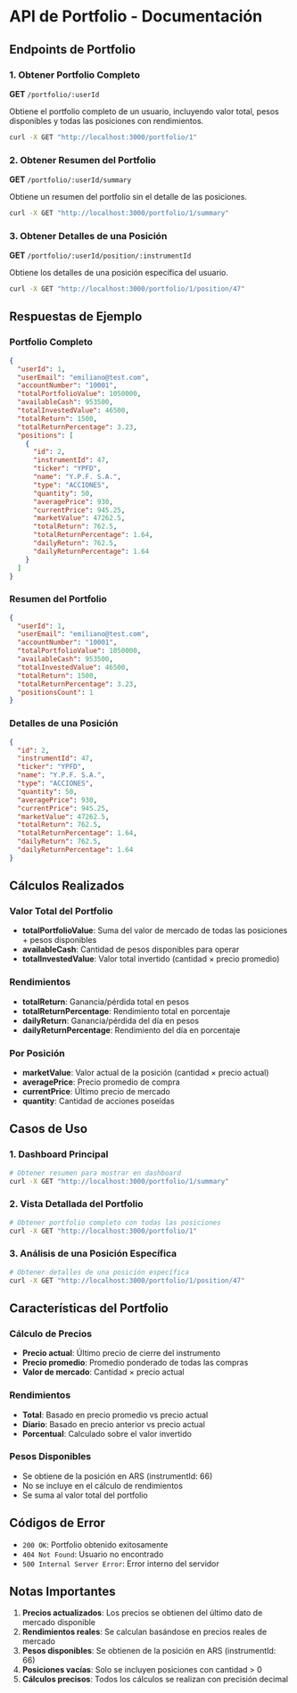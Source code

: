 # API de Portfolio - Documentación

## Endpoints de Portfolio

### 1. Obtener Portfolio Completo

**GET** `/portfolio/:userId`

Obtiene el portfolio completo de un usuario, incluyendo valor total, pesos disponibles y todas las posiciones con rendimientos.

```bash
curl -X GET "http://localhost:3000/portfolio/1"
```

### 2. Obtener Resumen del Portfolio

**GET** `/portfolio/:userId/summary`

Obtiene un resumen del portfolio sin el detalle de las posiciones.

```bash
curl -X GET "http://localhost:3000/portfolio/1/summary"
```

### 3. Obtener Detalles de una Posición

**GET** `/portfolio/:userId/position/:instrumentId`

Obtiene los detalles de una posición específica del usuario.

```bash
curl -X GET "http://localhost:3000/portfolio/1/position/47"
```

## Respuestas de Ejemplo

### Portfolio Completo
```json
{
  "userId": 1,
  "userEmail": "emiliano@test.com",
  "accountNumber": "10001",
  "totalPortfolioValue": 1050000,
  "availableCash": 953500,
  "totalInvestedValue": 46500,
  "totalReturn": 1500,
  "totalReturnPercentage": 3.23,
  "positions": [
    {
      "id": 2,
      "instrumentId": 47,
      "ticker": "YPFD",
      "name": "Y.P.F. S.A.",
      "type": "ACCIONES",
      "quantity": 50,
      "averagePrice": 930,
      "currentPrice": 945.25,
      "marketValue": 47262.5,
      "totalReturn": 762.5,
      "totalReturnPercentage": 1.64,
      "dailyReturn": 762.5,
      "dailyReturnPercentage": 1.64
    }
  ]
}
```

### Resumen del Portfolio
```json
{
  "userId": 1,
  "userEmail": "emiliano@test.com",
  "accountNumber": "10001",
  "totalPortfolioValue": 1050000,
  "availableCash": 953500,
  "totalInvestedValue": 46500,
  "totalReturn": 1500,
  "totalReturnPercentage": 3.23,
  "positionsCount": 1
}
```

### Detalles de una Posición
```json
{
  "id": 2,
  "instrumentId": 47,
  "ticker": "YPFD",
  "name": "Y.P.F. S.A.",
  "type": "ACCIONES",
  "quantity": 50,
  "averagePrice": 930,
  "currentPrice": 945.25,
  "marketValue": 47262.5,
  "totalReturn": 762.5,
  "totalReturnPercentage": 1.64,
  "dailyReturn": 762.5,
  "dailyReturnPercentage": 1.64
}
```

## Cálculos Realizados

### Valor Total del Portfolio
- **totalPortfolioValue**: Suma del valor de mercado de todas las posiciones + pesos disponibles
- **availableCash**: Cantidad de pesos disponibles para operar
- **totalInvestedValue**: Valor total invertido (cantidad × precio promedio)

### Rendimientos
- **totalReturn**: Ganancia/pérdida total en pesos
- **totalReturnPercentage**: Rendimiento total en porcentaje
- **dailyReturn**: Ganancia/pérdida del día en pesos
- **dailyReturnPercentage**: Rendimiento del día en porcentaje

### Por Posición
- **marketValue**: Valor actual de la posición (cantidad × precio actual)
- **averagePrice**: Precio promedio de compra
- **currentPrice**: Último precio de mercado
- **quantity**: Cantidad de acciones poseídas

## Casos de Uso

### 1. Dashboard Principal
```bash
# Obtener resumen para mostrar en dashboard
curl -X GET "http://localhost:3000/portfolio/1/summary"
```

### 2. Vista Detallada del Portfolio
```bash
# Obtener portfolio completo con todas las posiciones
curl -X GET "http://localhost:3000/portfolio/1"
```

### 3. Análisis de una Posición Específica
```bash
# Obtener detalles de una posición específica
curl -X GET "http://localhost:3000/portfolio/1/position/47"
```

## Características del Portfolio

### Cálculo de Precios
- **Precio actual**: Último precio de cierre del instrumento
- **Precio promedio**: Promedio ponderado de todas las compras
- **Valor de mercado**: Cantidad × precio actual

### Rendimientos
- **Total**: Basado en precio promedio vs precio actual
- **Diario**: Basado en precio anterior vs precio actual
- **Porcentual**: Calculado sobre el valor invertido

### Pesos Disponibles
- Se obtiene de la posición en ARS (instrumentId: 66)
- No se incluye en el cálculo de rendimientos
- Se suma al valor total del portfolio

## Códigos de Error

- `200 OK`: Portfolio obtenido exitosamente
- `404 Not Found`: Usuario no encontrado
- `500 Internal Server Error`: Error interno del servidor

## Notas Importantes

1. **Precios actualizados**: Los precios se obtienen del último dato de mercado disponible
2. **Rendimientos reales**: Se calculan basándose en precios reales de mercado
3. **Pesos disponibles**: Se obtienen de la posición en ARS (instrumentId: 66)
4. **Posiciones vacías**: Solo se incluyen posiciones con cantidad > 0
5. **Cálculos precisos**: Todos los cálculos se realizan con precisión decimal 